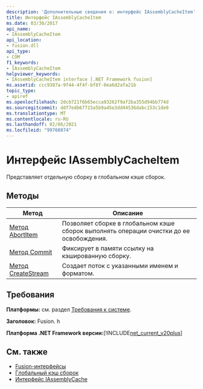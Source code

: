 ```yaml
---
description: 'Дополнительные сведения о: интерфейс IAssemblyCacheItem'
title: Интерфейс IAssemblyCacheItem
ms.date: 03/30/2017
api_name:
- IAssemblyCacheItem
api_location:
- fusion.dll
api_type:
- COM
f1_keywords:
- IAssemblyCacheItem
helpviewer_keywords:
- IAssemblyCacheItem interface [.NET Framework fusion]
ms.assetid: ccc9387a-9f44-4f4f-bf8f-0ea6d2afa21b
topic_type:
- apiref
ms.openlocfilehash: 2dcb721f6b65ecca93262f9af2ba355d94bb774d
ms.sourcegitcommit: ddf7edb67715a5b9a45e3dd44536dabc153c1de0
ms.translationtype: MT
ms.contentlocale: ru-RU
ms.lasthandoff: 02/06/2021
ms.locfileid: "99760874"
---
```

# <a name="iassemblycacheitem-interface"></a>Интерфейс IAssemblyCacheItem

Представляет отдельную сборку в глобальном кэше сборок.  
  
## <a name="methods"></a>Методы  
  
|Метод|Описание|  
|------------|-----------------|  
|[Метод AbortItem](iassemblycacheitem-abortitem-method.md)|Позволяет сборке в глобальном кэше сборок выполнять операции очистки до ее освобождения.|  
|[Метод Commit](iassemblycacheitem-commit-method.md)|Фиксирует в памяти ссылку на кэшированную сборку.|  
|[Метод CreateStream](iassemblycacheitem-createstream-method.md)|Создает поток с указанными именем и форматом.|  
  
## <a name="requirements"></a>Требования  

 **Платформы:** см. раздел [Требования к системе](../../get-started/system-requirements.md).  
  
 **Заголовок:** Fusion. h  
  
 **Платформа .NET Framework версии:**[!INCLUDE[net_current_v20plus](../../../../includes/net-current-v20plus-md.md)]  
  
## <a name="see-also"></a>См. также

- [Fusion-интерфейсы](fusion-interfaces.md)
- [Глобальный кэш сборок](../../app-domains/gac.md)
- [Интерфейс IAssemblyCache](iassemblycache-interface.md)
